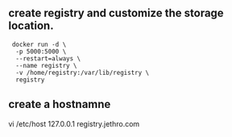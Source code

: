
## create registry and customize the storage location. 
```
 docker run -d \
  -p 5000:5000 \
  --restart=always \
  --name registry \
  -v /home/registry:/var/lib/registry \
  registry
```
  
## create a hostnamne
vi /etc/host
127.0.0.1 registry.jethro.com
